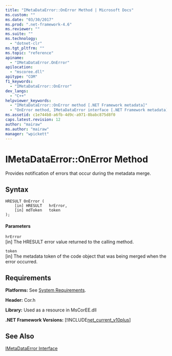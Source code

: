 ```yaml
---
title: "IMetaDataError::OnError Method | Microsoft Docs"
ms.custom: ""
ms.date: "03/30/2017"
ms.prod: ".net-framework-4.6"
ms.reviewer: ""
ms.suite: ""
ms.technology: 
  - "dotnet-clr"
ms.tgt_pltfrm: ""
ms.topic: "reference"
apiname: 
  - "IMetaDataError.OnError"
apilocation: 
  - "mscoree.dll"
apitype: "COM"
f1_keywords: 
  - "IMetaDataError::OnError"
dev_langs: 
  - "C++"
helpviewer_keywords: 
  - "IMetaDataError::OnError method [.NET Framework metadata]"
  - "OnError method, IMetaDataError interface [.NET Framework metadata]"
ms.assetid: c1e744b8-a6fb-4d9c-a971-8babc875d8f0
caps.latest.revision: 12
author: "mairaw"
ms.author: "mairaw"
manager: "wpickett"
---
```

# IMetaDataError::OnError Method
Provides notification of errors that occur during the metadata merge.  
  
## Syntax  
  
```  
HRESULT OnError (  
    [in] HRESULT   hrError,   
    [in] mdToken   token  
);  
```  
  
#### Parameters  
 `hrError`  
 [in] The HRESULT error value returned to the calling method.  
  
 `token`  
 [in] The metadata token of the code object that was being merged when the error occurred.  
  
## Requirements  
 **Platforms:** See [System Requirements](../../../../docs/framework/getting-started/system-requirements.md).  
  
 **Header:** Cor.h  
  
 **Library:** Used as a resource in MsCorEE.dll  
  
 **.NET Framework Versions:** [!INCLUDE[net_current_v10plus](../../../../includes/net-current-v10plus-md.md)]  
  
## See Also  
 [IMetaDataError Interface](../../../../docs/framework/unmanaged-api/metadata/imetadataerror-interface.md)